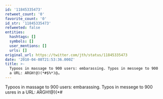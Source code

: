 ```yaml
---
id: '11845335473'
retweet_count: '0'
favorite_count: '0'
id_str: '11845335473'
retweeted: false
entities:
  hashtags: []
  symbols: []
  user_mentions: []
  urls: []
original_url: https://twitter.com/jth/status/11845335473
date: '2010-04-08T21:53:36.000Z'
title: >-
  Typoos in massage to 900 users: embarassing. Typos in messege to 900 usres in
  a URL: ARGH!@)(*#$%*)@…
---
```


Typoos in massage to 900 users: embarassing. Typos in messege to 900 usres in a URL: ARGH!@)(*#$%*)@$